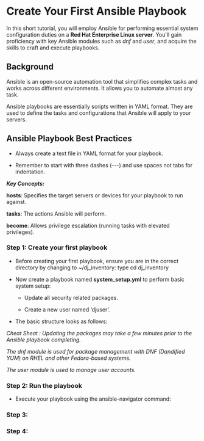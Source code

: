# Create Your First Ansible Playbook

In this short tutorial, you will employ Ansible for performing essential system configuration duties on a **Red Hat Enterprise Linux server**. You'll gain proficiency with key Ansible modules such as *dnf* and *user*, and acquire the skills to craft and execute playbooks.

## Background

Ansible is an open-source automation tool that simplifies complex tasks and works across different environments. It allows you to automate almost any task.

Ansible playbooks are essentially scripts written in YAML format. They are used to define the tasks and configurations that Ansible will apply to your servers.


## Ansible Playbook Best Practices 

- Always create a text file in YAML format for your playbook. 

- Remember to start with three dashes (---) and use spaces not tabs for indentation.

***Key Concepts:***

**hosts**: Specifies the target servers or devices for your playbook to run against.

**tasks**: The actions Ansible will perform.

**become**: Allows privilege escalation (running tasks with elevated privileges).


### Step 1: Create your first playbook

- Before creating your first playbook, ensure you are in the correct directory by changing to ~/dj_inventory: type cd dj_inventory

- Now create a playbook named **system_setup.yml** to perform basic system setup:

    - Update all security related packages.
    
    - Create a new user named ‘djuser’.

- The basic structure looks as follows:




*Cheat Sheat : Updating the packages may take a few minutes prior to the Ansible playbook completing.*

*The dnf module is used for package management with DNF (Dandified YUM) on RHEL and other Fedora-based systems.*

*The user module is used to manage user accounts.*


### Step 2: Run the playbook

- Execute your playbook using the ansible-navigator command:



### Step 3: 

### Step 4: 